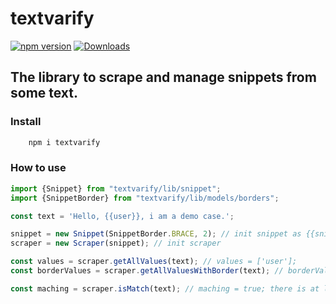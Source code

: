 # textvarify

[![npm version](https://badge.fury.io/js/textvarify.svg)](https://www.npmjs.com/package/textvarify)
[![Downloads](https://img.shields.io/npm/dm/textvarify.svg)](https://www.npmjs.com/package/textvarify)

## The library to scrape and manage snippets from some text.

### Install

```bash
    npm i textvarify
```

### How to use

```typescript
import {Snippet} from "textvarify/lib/snippet";
import {SnippetBorder} from "textvarify/lib/models/borders";

const text = 'Hello, {{user}}, i am a demo case.';

snippet = new Snippet(SnippetBorder.BRACE, 2); // init snippet as {{snippet}}
scraper = new Scraper(snippet); // init scraper

const values = scraper.getAllValues(text); // values = ['user'];
const borderValues = scraper.getAllValuesWithBorder(text); // borderValues = ['{{user}}'];

const maching = scraper.isMatch(text); // maching = true; there is at least one snippet in the text.
```